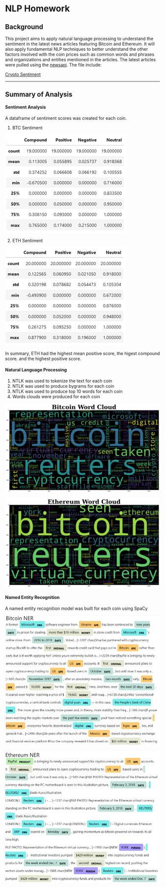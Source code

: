 # NLP Homework

## Background

This project aims to apply natural language processing to understand the sentiment in the latest news articles featuring Bitcoin and Ethereum. It will also apply fundamental NLP techniques to better understand the other factors involved with the coin prices such as common words and phrases and organizations and entities mentioned in the articles. The latest articles were pulled using the [newsapi](https://newsapi.org/). The file include:

[Crypto Sentiment](crypto_sentiment.ipynb)

- - -

## Summary of Analysis

#### Sentiment Analysis

A dataframe of sentiment scores was created for each coin.

1. BTC Sentiment

![BTC](images/BTC.PNG)

2. ETH Sentiment

![ETH](images/ETH.PNG)

In summary, ETH had the highest mean positive score, the higest compound score. and the highest positive score.

#### Natural Language Processing

1. NTLK was used to tokenize the text for each coin
2. NTLK was used to produce bygrams for each coin
3. NTLK was used to produce top 10 words for each coin
4. Words clouds were produced for each coin

![BTC WC](images/BTCWC.png)

![ETH WC](images/ETHWC.png)

#### Named Entity Recognition

A named entity recognition model was built for each coin using SpaCy

![BTC NER](images/BTCNER.PNG)

![ETH NER](images/ETHNER.PNG)